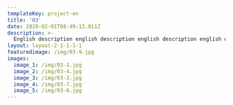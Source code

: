 ```yaml
---
templateKey: project-en
title: '03'
date: 2020-02-01T08:49:13.011Z
description: >-
  English description english description english description english description english description english description english description english description english description english description english description english description english description english description english description english description english description english description english description english description english description english description english description english description english description english description english description english description english description english description english description english description english description english description english description english description english description english description english description english description english description english description english description 
layout: layout-2-1-1-1-1
featuredimage: /img/03-9.jpg
images:
  image_1: /img/03-1.jpg
  image_2: /img/03-4.jpg
  image_3: /img/03-3.jpg
  image_4: /img/03-7.jpg
  image_5: /img/03-6.jpg
---
```


